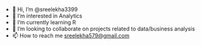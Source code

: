 - 👋 Hi, I’m @sreelekha3399
- 👀 I’m interested in Analytics
- 🌱 I’m currently learning R
- 💞️ I’m looking to collaborate on projects related to data/business analysis
- 📫 How to reach me sreelekha579@gmail.com

<!---
sreelekha3399/sreelekha3399 is a ✨ special ✨ repository because its `README.md` (this file) appears on your GitHub profile.
You can click the Preview link to take a look at your changes.
--->

